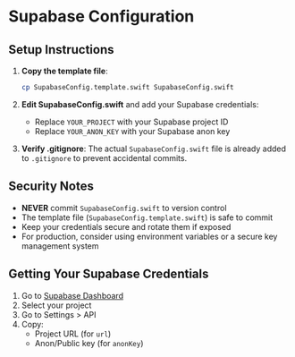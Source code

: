 # Supabase Configuration

## Setup Instructions

1. **Copy the template file**:
   ```bash
   cp SupabaseConfig.template.swift SupabaseConfig.swift
   ```

2. **Edit SupabaseConfig.swift** and add your Supabase credentials:
   - Replace `YOUR_PROJECT` with your Supabase project ID
   - Replace `YOUR_ANON_KEY` with your Supabase anon key

3. **Verify .gitignore**: The actual `SupabaseConfig.swift` file is already added to `.gitignore` to prevent accidental commits.

## Security Notes

- **NEVER** commit `SupabaseConfig.swift` to version control
- The template file (`SupabaseConfig.template.swift`) is safe to commit
- Keep your credentials secure and rotate them if exposed
- For production, consider using environment variables or a secure key management system

## Getting Your Supabase Credentials

1. Go to [Supabase Dashboard](https://supabase.com/dashboard)
2. Select your project
3. Go to Settings > API
4. Copy:
   - Project URL (for `url`)
   - Anon/Public key (for `anonKey`)